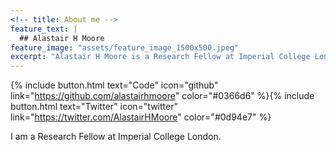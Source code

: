 ```yaml
---
<!-- title: About me -->
feature_text: |
  ## Alastair H Moore
feature_image: "assets/feature_image_1500x500.jpeg"
excerpt: "Alastair H Moore is a Research Fellow at Imperial College London."
---
```

{% include button.html text="Code" icon="github" link="https://github.com/alastairhmoore" color="#0366d6" %}{% include button.html text="Twitter" icon="twitter" link="https://twitter.com/AlastairHMoore" color="#0d94e7" %}

I am a Research Fellow at Imperial College London.

<!-- ---
title: About me
feature_text: |
	## Alastair H Moore
	Stuff about me
excerpt: Alastair H Moore is a Research Fellow at Imperial College London
---

Alastair H Moore is a Research Fellow at Imperial College London. -->
